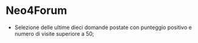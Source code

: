 Neo4Forum
=========

- Selezione delle ultime dieci domande postate con punteggio positivo e numero di visite superiore a 50;
